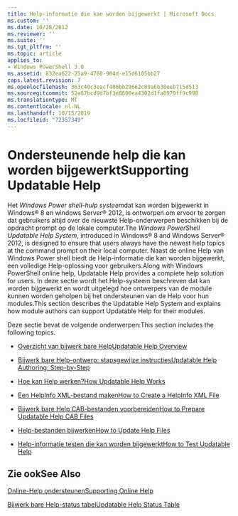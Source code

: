```yaml
---
title: Help-informatie die kan worden bijgewerkt | Microsoft Docs
ms.custom: ''
ms.date: 10/28/2012
ms.reviewer: ''
ms.suite: ''
ms.tgt_pltfrm: ''
ms.topic: article
applies_to:
- Windows PowerShell 3.0
ms.assetid: 832ea622-25a9-4760-904d-e15d6105bb27
caps.latest.revision: 7
ms.openlocfilehash: 363c40c3eacf406bb29662c89a6b30eeb715d513
ms.sourcegitcommit: 52a67bcd9d7bf3e8600ea4302d1fa8970ff9c998
ms.translationtype: MT
ms.contentlocale: nl-NL
ms.lasthandoff: 10/15/2019
ms.locfileid: "72357349"
---
```

# <a name="supporting-updatable-help"></a><span data-ttu-id="71539-102">Ondersteunende help die kan worden bijgewerkt</span><span class="sxs-lookup"><span data-stu-id="71539-102">Supporting Updatable Help</span></span>

<span data-ttu-id="71539-103">Het *Windows Power shell-hulp systeem*dat kan worden bijgewerkt in Windows® 8 en windows Server® 2012, is ontworpen om ervoor te zorgen dat gebruikers altijd over de nieuwste Help-onderwerpen beschikken bij de opdracht prompt op de lokale computer.</span><span class="sxs-lookup"><span data-stu-id="71539-103">The *Windows PowerShell Updatable Help System*, introduced in Windows® 8 and Windows Server® 2012, is designed to ensure that users always have the newest help topics at the command prompt on their local computer.</span></span> <span data-ttu-id="71539-104">Naast de online Help van Windows Power shell biedt de Help-informatie die kan worden bijgewerkt, een volledige Help-oplossing voor gebruikers.</span><span class="sxs-lookup"><span data-stu-id="71539-104">Along with Windows PowerShell online help, Updatable Help provides a complete help solution for users.</span></span> <span data-ttu-id="71539-105">In deze sectie wordt het Help-systeem beschreven dat kan worden bijgewerkt en wordt uitgelegd hoe ontwerpers van de module kunnen worden geholpen bij het ondersteunen van de Help voor hun modules.</span><span class="sxs-lookup"><span data-stu-id="71539-105">This section describes the Updatable Help System and explains how module authors can support Updatable Help for their modules.</span></span>

<span data-ttu-id="71539-106">Deze sectie bevat de volgende onderwerpen:</span><span class="sxs-lookup"><span data-stu-id="71539-106">This section includes the following topics.</span></span>

- [<span data-ttu-id="71539-107">Overzicht van bijwerk bare Help</span><span class="sxs-lookup"><span data-stu-id="71539-107">Updatable Help Overview</span></span>](./updatable-help-overview.md)

- [<span data-ttu-id="71539-108">Bijwerk bare Help-ontwerp: stapsgewijze instructies</span><span class="sxs-lookup"><span data-stu-id="71539-108">Updatable Help Authoring: Step-by-Step</span></span>](./updatable-help-authoring-step-by-step.md)

- [<span data-ttu-id="71539-109">Hoe kan Help werken?</span><span class="sxs-lookup"><span data-stu-id="71539-109">How Updatable Help Works</span></span>](./how-updatable-help-works.md)

- [<span data-ttu-id="71539-110">Een HelpInfo XML-bestand maken</span><span class="sxs-lookup"><span data-stu-id="71539-110">How to Create a HelpInfo XML File</span></span>](./how-to-create-a-helpinfo-xml-file.md)

- [<span data-ttu-id="71539-111">Bijwerk bare Help CAB-bestanden voorbereiden</span><span class="sxs-lookup"><span data-stu-id="71539-111">How to Prepare Updatable Help CAB Files</span></span>](./how-to-prepare-updatable-help-cab-files.md)

- [<span data-ttu-id="71539-112">Help-bestanden bijwerken</span><span class="sxs-lookup"><span data-stu-id="71539-112">How to Update Help Files</span></span>](./how-to-update-help-files.md)

- [<span data-ttu-id="71539-113">Help-informatie testen die kan worden bijgewerkt</span><span class="sxs-lookup"><span data-stu-id="71539-113">How to Test Updatable Help</span></span>](./how-to-test-updatable-help.md)

## <a name="see-also"></a><span data-ttu-id="71539-114">Zie ook</span><span class="sxs-lookup"><span data-stu-id="71539-114">See Also</span></span>

[<span data-ttu-id="71539-115">Online-Help ondersteunen</span><span class="sxs-lookup"><span data-stu-id="71539-115">Supporting Online Help</span></span>](./supporting-online-help.md)

[<span data-ttu-id="71539-116">Bijwerk bare Help-status tabel</span><span class="sxs-lookup"><span data-stu-id="71539-116">Updatable Help Status Table</span></span>](https://www.microsoft.com/en-us/itpro/windows)